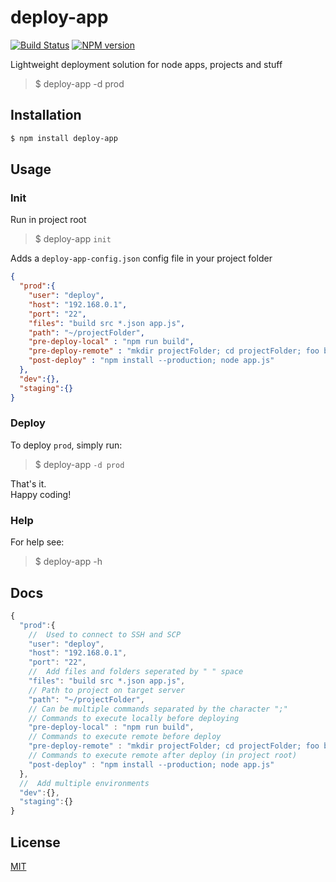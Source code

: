 # deploy-app
[![Build Status](https://travis-ci.org/benrei/deploy-app.svg?branch=master)](https://travis-ci.org/benrei/deploy-app)
[![NPM version](https://img.shields.io/npm/v/deploy-app.svg)](https://www.npmjs.com/package/deploy-app)


Lightweight deployment solution for node apps, projects and stuff


>$ deploy-app -d prod



## Installation

```sh
$ npm install deploy-app
```

## Usage

### Init
Run in project root

>$ deploy-app `init`


Adds a `deploy-app-config.json` config file in your project folder


```json
{
  "prod":{
    "user": "deploy",
    "host": "192.168.0.1",
    "port": "22",
    "files": "build src *.json app.js",
    "path": "~/projectFolder",
    "pre-deploy-local" : "npm run build",
    "pre-deploy-remote" : "mkdir projectFolder; cd projectFolder; foo bar",
    "post-deploy" : "npm install --production; node app.js"
  },
  "dev":{},
  "staging":{}
}
```


### Deploy
To deploy `prod`, simply run:


>$ deploy-app `-d prod`


That's it.<br>
Happy coding!

### Help
For help see:
>$ deploy-app -h

##  Docs
```js
{
  "prod":{
    //  Used to connect to SSH and SCP
    "user": "deploy",
    "host": "192.168.0.1",
    "port": "22",
    //  Add files and folders seperated by " " space
    "files": "build src *.json app.js",
    // Path to project on target server
    "path": "~/projectFolder",
    // Can be multiple commands separated by the character ";"
    // Commands to execute locally before deploying
    "pre-deploy-local" : "npm run build",
    // Commands to execute remote before deploy
    "pre-deploy-remote" : "mkdir projectFolder; cd projectFolder; foo bar",
    // Commands to execute remote after deploy (in project root)
    "post-deploy" : "npm install --production; node app.js"
  },
  //  Add multiple environments
  "dev":{},
  "staging":{}
}
```

## License

  [MIT](LICENSE)
